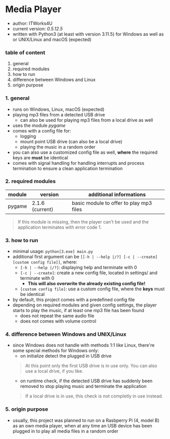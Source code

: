 #   Media Player

-   author: ITWorks4U
-   current version:    *0.5.12.5*
-   written with Python3 (at least with version 3.11.5) for Windows as well as or UNIX/Linux and macOS (expected)

### table of content
1.  general
2.  required modules
3.  how to run
4.  difference between Windows and Linux
5.  origin purpose

### 1.  general
-   runs on Windows, Linux, macOS (expected)
-   playing mp3 files from a detected USB drive
    -   can also be used for playing mp3 files from a local drive as well
-   uses the module *pygame*
-   comes with a config file for:
    -   logging
    -   mount point USB drive (can also be a local drive)
    -   playing the music in a random order
-   you can also use a customized config file as well, **where** the required keys are **must** be identical 
-   comes with signal handling for handling interrupts and process termination to ensure a clean application termination

### 2.  required modules

| module | version | additional informations |
| - | - | - |
| pygame | 2.1.6 (current) | basic module to offer to play mp3 files |
> If this module is missing, then the player can't be used and the application terminates with error code 1.

### 3.  how to run
-   minimal usage: ```python[3.exe] main.py```
-   additional first argument can be ```[[-h | --help |/?] [-c | --create] [custom config file]]```, where:
    -   ```[-h | --help |/?]```: displaying help and terminate with 0
    -   ```[-c | --create]```: create a new config file, located in settings/ and terminate with 0
        -   **This will also overwrite the already existing config file!**
    -   ```[custom config file]```: use a custom config file, where the **keys** must be identical
-   by default, this project comes with a predefined config file
-   depending on required modules and given config settings, the player starts to play the music, if at least one mp3 file has been found
    -   does not repeat the same audio file
    -   does not comes with volume control

### 4.  difference between Windows and UNIX/Linux
-   since Windows does not handle with methods 1:1 like Linux, there're some special methods for Windows only:
    -   on initialize detect the plugged in USB drive
    >   At this point only the first USB drive is in use only.
    >   You can also use a local drive, if you like.
    -   on runtime check, if the detected USB drive has suddenly been removed to stop playing music and terminate the application
    >   If a local drive is in use, this check is not completly in use instead.

### 5.  origin purpose
-   usually, this project was planned to run on a Rasbperry Pi (4, model B) as an own media player, when at any time an USB device has been plugged in to play all media files in a random order